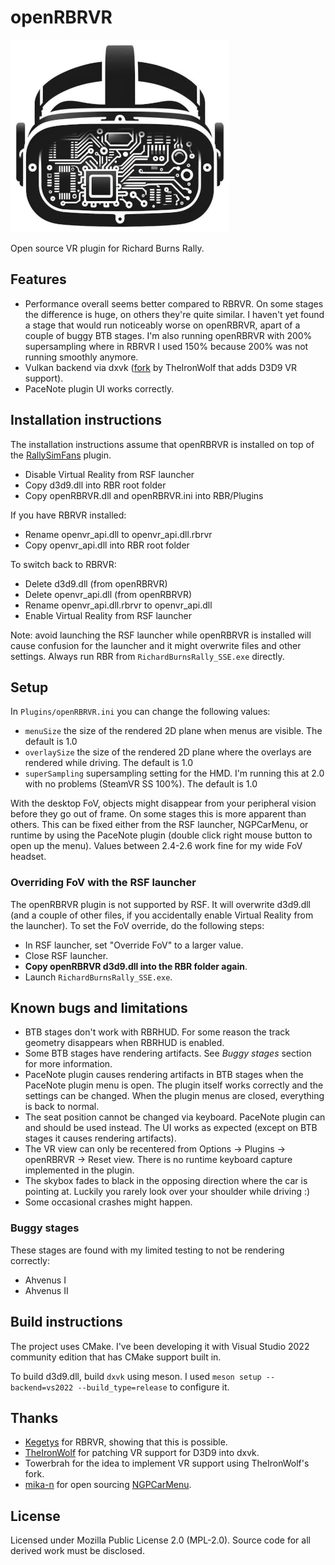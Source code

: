 # openRBRVR

![openRBRVR logo](img/openRBRVR.png)

Open source VR plugin for Richard Burns Rally.

## Features

- Performance overall seems better compared to RBRVR. On some stages the
  difference is huge, on others they're quite similar. I haven't yet found a
  stage that would run noticeably worse on openRBRVR, apart of a couple of
  buggy BTB stages. I'm also running openRBRVR with 200% supersampling where in
  RBRVR I used 150% because 200% was not running smoothly anymore.
- Vulkan backend via dxvk ([fork](https://github.com/TheIronWolfModding/dxvk)
  by TheIronWolf that adds D3D9 VR support).
- PaceNote plugin UI works correctly.

## Installation instructions

The installation instructions assume that openRBRVR is installed on top of the
[RallySimFans](https://rallysimfans.hu) plugin.

- Disable Virtual Reality from RSF launcher
- Copy d3d9.dll into RBR root folder
- Copy openRBRVR.dll and openRBRVR.ini into RBR/Plugins

If you have RBRVR installed:

- Rename openvr_api.dll to openvr_api.dll.rbrvr
- Copy openvr_api.dll into RBR root folder

To switch back to RBRVR:

- Delete d3d9.dll (from openRBRVR)
- Delete openvr_api.dll (from openRBRVR)
- Rename openvr_api.dll.rbrvr to openvr_api.dll
- Enable Virtual Reality from RSF launcher

Note: avoid launching the RSF launcher while openRBRVR is installed will cause
confusion for the launcher and it might overwrite files and other settings.
Always run RBR from `RichardBurnsRally_SSE.exe` directly.

## Setup

In `Plugins/openRBRVR.ini` you can change the following values:

- `menuSize` the size of the rendered 2D plane when menus are visible. The
  default is 1.0
- `overlaySize` the size of the rendered 2D plane where the overlays are
  rendered while driving. The default is 1.0
- `superSampling` supersampling setting for the HMD. I'm running this at 2.0
  with no problems (SteamVR SS 100%). The default is 1.0

With the desktop FoV, objects might disappear from your peripheral vision
before they go out of frame. On some stages this is more apparent than others.
This can be fixed either from the RSF launcher, NGPCarMenu, or runtime by using
the PaceNote plugin (double click right mouse button to open up the menu).
Values between 2.4-2.6 work fine for my wide FoV headset.

### Overriding FoV with the RSF launcher

The openRBRVR plugin is not supported by RSF. It will overwrite d3d9.dll (and a
couple of other files, if you accidentally enable Virtual Reality from the
launcher). To set the FoV override, do the following steps:

- In RSF launcher, set "Override FoV" to a larger value.
- Close RSF launcher.
- **Copy openRBRVR d3d9.dll into the RBR folder again**.
- Launch `RichardBurnsRally_SSE.exe`.

## Known bugs and limitations

- BTB stages don't work with RBRHUD. For some reason the track geometry
  disappears when RBRHUD is enabled.
- Some BTB stages have rendering artifacts. See *Buggy stages* section for more
  information.
- PaceNote plugin causes rendering artifacts in BTB stages when the PaceNote
  plugin menu is open. The plugin itself works correctly and the settings can
  be changed. When the plugin menus are closed, everything is back to normal.
- The seat position cannot be changed via keyboard. PaceNote plugin can and
  should be used instead. The UI works as expected (except on BTB stages it
  causes rendering artifacts).
- The VR view can only be recentered from Options -> Plugins -> openRBRVR ->
  Reset view. There is no runtime keyboard capture implemented in the plugin.
- The skybox fades to black in the opposing direction where the car is pointing
  at. Luckily you rarely look over your shoulder while driving :)
- Some occasional crashes might happen.

### Buggy stages

These stages are found with my limited testing to not be rendering correctly:

- Ahvenus I
- Ahvenus II

## Build instructions

The project uses CMake. I've been developing it with Visual Studio 2022
community edition that has CMake support built in.

To build d3d9.dll, build `dxvk` using meson. I used `meson setup
--backend=vs2022 --build_type=release` to configure it.

## Thanks

- [Kegetys](https://www.kegetys.fi/) for RBRVR, showing that this is possible.
- [TheIronWolf](https://github.com/TheIronWolfModding) for patching VR support for D3D9 into dxvk.
- Towerbrah for the idea to implement VR support using TheIronWolf's fork.
- [mika-n](https://github.com/mika-n) for open sourcing [NGPCarMenu](https://github.com/mika-n/NGPCarMenu).

## License

Licensed under Mozilla Public License 2.0 (MPL-2.0). Source code for all
derived work must be disclosed.
